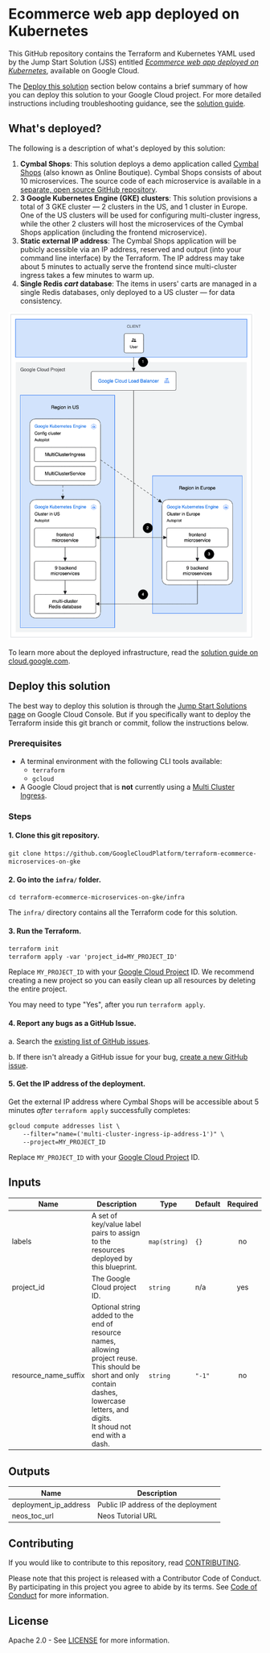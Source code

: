 # Ecommerce web app deployed on Kubernetes

This GitHub repository contains the Terraform and Kubernetes YAML used by the Jump Start Solution (JSS) entitled [_Ecommerce web app deployed on Kubernetes_](https://cloud.google.com/products/solutions/details/ecomm-microservices), available on Google Cloud.

The [Deploy this solution](#deploy-this-solution) section below contains a brief summary of how you can deploy this solution to your Google Cloud project. For more detailed instructions including troubleshooting guidance, see the [solution guide](https://cloud.google.com/architecture/application-development/ecommerce-microservices).

## What's deployed?

The following is a description of what's deployed by this solution:
1. **Cymbal Shops**: This solution deploys a demo application called [Cymbal Shops](https://github.com/GoogleCloudPlatform/microservices-demo) (also known as Online Boutique). Cymbal Shops consists of about 10 microservices. The source code of each microservice is available in a [separate, open source GitHub repository](https://github.com/GoogleCloudPlatform/microservices-demo).
1. **3 Google Kubernetes Engine (GKE) clusters**: This solution provisions a total of 3 GKE cluster — 2 clusters in the US, and 1 cluster in Europe. One of the US clusters will be used for configuring multi-cluster ingress, while the other 2 clusters will host the microservices of the Cymbal Shops application (including the frontend microservice).
1. **Static external IP address**: The Cymbal Shops application will be pubicly acessible via an IP address, reserved and output (into your command line interface) by the Terraform. The IP address may take about 5 minutes to actually serve the frontend since multi-cluster ingress takes a few minutes to warm up.
1. **Single Redis _cart_ database**: The items in users' carts are managed in a single Redis databases, only deployed to a US cluster — for data consistency.

<img src="./docs/architectural-diagram.png" alt="Architectural diagram showing the Cymbal Shops application's microservices deployed into 2 GKE clusters — one in the US, and one in Europe. A third cluster in the US contains Kubernetes resources for MultiClusterIngress and MultiClusterService." height="650" />

To learn more about the deployed infrastructure, read the [solution guide on cloud.google.com](https://cloud.google.com/architecture/application-development/ecommerce-microservices).

## Deploy this solution

The best way to deploy this solution is through the [Jump Start Solutions page](https://console.cloud.google.com/products/solutions/details/ecomm-microservices) on Google Cloud Console. But if you specifically want to deploy the Terraform inside this git branch or commit, follow the instructions below.

### Prerequisites

* A terminal environment with the following CLI tools available:
  * `terraform`
  * `gcloud`
* A Google Cloud project that is **not** currently using a [Multi Cluster Ingress](https://cloud.google.com/kubernetes-engine/docs/concepts/multi-cluster-ingress#architecture).

### Steps

#### 1. Clone this git repository.

```
git clone https://github.com/GoogleCloudPlatform/terraform-ecommerce-microservices-on-gke
```

#### 2. Go into the `infra/` folder.

```
cd terraform-ecommerce-microservices-on-gke/infra
```

The `infra/` directory contains all the Terraform code for this solution.

#### 3. Run the Terraform.

```
terraform init
terraform apply -var 'project_id=MY_PROJECT_ID'
```

Replace `MY_PROJECT_ID` with your [Google Cloud Project](https://cloud.google.com/resource-manager/docs/creating-managing-projects) ID. We recommend creating a new project so you can easily clean up all resources by deleting the entire project.

You may need to type "Yes", after you run `terraform apply`.

#### 4. Report any bugs as a GitHub Issue.

a. Search the [existing list of GitHub issues](https://github.com/GoogleCloudPlatform/terraform-ecommerce-microservices-on-gke/issues?q=is%3Aissue).

b. If there isn't already a GitHub issue for your bug, [create a new GitHub issue](https://github.com/GoogleCloudPlatform/terraform-ecommerce-microservices-on-gke/issues/new/choose).

#### 5. Get the IP address of the deployment.

Get the external IP address where Cymbal Shops will be accessible about 5 minutes _after_ `terraform apply` successfully completes:

```
gcloud compute addresses list \
    --filter="name=('multi-cluster-ingress-ip-address-1')" \
    --project=MY_PROJECT_ID
```

Replace `MY_PROJECT_ID` with your [Google Cloud Project](https://cloud.google.com/resource-manager/docs/creating-managing-projects) ID.

<!-- BEGINNING OF PRE-COMMIT-TERRAFORM DOCS HOOK -->
## Inputs

| Name | Description | Type | Default | Required |
|------|-------------|------|---------|:--------:|
| labels | A set of key/value label pairs to assign to the resources deployed by this blueprint. | `map(string)` | `{}` | no |
| project\_id | The Google Cloud project ID. | `string` | n/a | yes |
| resource\_name\_suffix | Optional string added to the end of resource names, allowing project reuse.<br>  This should be short and only contain dashes, lowercase letters, and digits.<br>  It shoud not end with a dash. | `string` | `"-1"` | no |

## Outputs

| Name | Description |
|------|-------------|
| deployment\_ip\_address | Public IP address of the deployment |
| neos\_toc\_url | Neos Tutorial URL |

<!-- END OF PRE-COMMIT-TERRAFORM DOCS HOOK -->

## Contributing

If you would like to contribute to this repository, read [CONTRIBUTING](CONTRIBUTING.md).

Please note that this project is released with a Contributor Code of Conduct. By participating in
this project you agree to abide by its terms. See [Code of Conduct](CODE_OF_CONDUCT.md) for more
information.

## License

Apache 2.0 - See [LICENSE](LICENSE) for more information.
